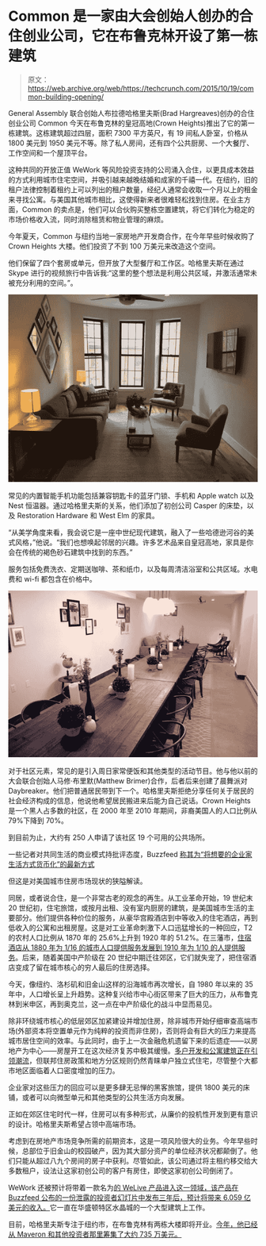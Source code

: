 # Common 是一家由大会创始人创办的合住创业公司，它在布鲁克林开设了第一栋建筑 

> 原文：<https://web.archive.org/web/https://techcrunch.com/2015/10/19/common-building-opening/>

General Assembly 联合创始人布拉德哈格里夫斯(Brad Hargreaves)创办的合住创业公司 Common 今天在布鲁克林的皇冠高地(Crown Heights)推出了它的第一栋建筑。这栋建筑超过四层，面积 7300 平方英尺，有 19 间私人卧室，价格从 1800 美元到 1950 美元不等。除了私人房间，还有四个公共厨房、一个大餐厅、工作空间和一个屋顶平台。

这种共同的开放正值 WeWork 等风险投资支持的公司涌入合住，以更具成本效益的方式利用城市住宅空间，并吸引越来越晚结婚和成家的千禧一代。在纽约，旧的租户法律控制着租约上可以列出的租户数量，经纪人通常会收取一个月以上的租金来寻找公寓。与美国其他城市相比，这使得新来者很难轻松找到住房。在业主方面，Common 的卖点是，他们可以合伙购买整栋空置建筑，将它们转化为稳定的市场价格收入流，同时消除租赁和物业管理的麻烦。

今年夏天，Common 与纽约当地一家房地产开发商合作，在今年早些时候收购了 Crown Heights 大楼。他们投资了不到 100 万美元来改造这个空间。

他们保留了四个套房或单元，但开放了大型餐厅和工作区。哈格里夫斯在通过 Skype 进行的视频旅行中告诉我:“这里的整个想法是利用公共区域，并激活通常未被充分利用的空间。”。

![Hargreaves said he wanted a Hudson Valley Americana feel.](img/4a4bdc415e86c7665f3e079cf1383b82.png)

常见的内置智能手机功能包括兼容钥匙卡的蓝牙门锁、手机和 Apple watch 以及 Nest 恒温器。通过哈格里夫斯的关系，他们添加了初创公司 Casper 的床垫，以及 Restoration Hardware 和 West Elm 的家具。

“从美学角度来看，我会说它是一座中世纪现代建筑，融入了一些哈德逊河谷的美式风格，”他说。“我们也想唤起邻居的兴趣。许多艺术品来自皇冠高地，家具是你会在传统的褐色砂石建筑中找到的东西。”

服务包括免费洗衣、定期送咖啡、茶和纸巾，以及每周清洁浴室和公共区域。水电费和 wi-fi 都包含在价格中。

![Common Space 1](img/60fd7e01b050002f32fcae27b6baab77.png)

对于社区元素，常见的是引入周日家常便饭和其他类型的活动节目。他与他以前的大会联合创始人马修·布里默(Matthew Brimer)合作，后者后来创建了晨舞派对 Daybreaker。他们把普通居民带到下一个。哈格里夫斯拒绝分享任何关于居民的社会经济构成的信息，他说他希望居民搬进来后能为自己说话。Crown Heights 是一个黑人占多数的社区，在 2000 年至 2010 年期间，非裔美国人的人口比例从 79%下降到 70%。

到目前为止，大约有 250 人申请了该社区 19 个可用的公共场所。

一些记者对共同生活的商业模式持批评态度，Buzzfeed [称其为“将想要的企业家生活方式货币化”的最新方式](https://web.archive.org/web/20221225235009/http://www.buzzfeed.com/nitashatiku/silicon-valley-coliving#.yrW7Orle7Z)

但这是对美国城市住房市场现状的狭隘解读。

同居，或者说合住，是一个非常古老的观念的再生。从工业革命开始，19 世纪末 20 世纪初，住宅旅馆，或按月出租、没有室内厨房的建筑，是美国城市生活的主要部分。他们提供各种价位的服务，从豪华宫殿酒店到中等收入的住宅酒店，再到低收入的公寓和出租房屋。这是对工业革命刺激下人口迅猛增长的一种回应，T2 的农村人口比例从 1870 年的 25.6%上升到 1920 年的 51.2%。在三藩市，[住宿酒店从 1880 年为 1/16 的城市人口提供服务发展到 1910 年为 1/10 的人提供服务](https://web.archive.org/web/20221225235009/http://publishing.cdlib.org/ucpressebooks/view?docId=ft6j49p0wf&chunk.id=d0e1424&toc.depth=1&toc.id=d0e1424&brand=ucpress)。后来，随着美国中产阶级在 20 世纪中期迁往郊区，它们就失宠了，把住宿酒店变成了留在城市核心的穷人最后的住房选择。

今天，像纽约、洛杉矶和旧金山这样的沿海城市再次增长，自 1980 年以来的 35 年中，人口增长呈上升趋势。这种复兴给市中心街区带来了巨大的压力，从布鲁克林到米申区，再到奥克兰，这一点在中产阶级化的战斗中显而易见。

除非环绕城市核心的低层郊区加紧建设并增加住房，除非城市开始仔细审查高端市场(外部资本将空置单元作为纯粹的投资而非住房)，否则将会有巨大的压力来提高城市居住空间的效率。与此同时，由于上一次金融危机遗留下来的后遗症——以房地产为中心——房屋开工在这次经济复苏中极其缓慢。[多户开发和公寓建筑正在引领潮流](https://web.archive.org/web/20221225235009/http://www.wsj.com/articles/u-s-housing-starts-rose-9-8-in-june-1437136432)，但联邦住房政策和地方分区规则仍然青睐单户独立式住宅，尽管整个大都市地区面临着人口密度增加的压力。

企业家对这些压力的回应可以是更多肆无忌惮的黑客旅馆，提供 1800 美元的床铺，或者可以向微型单元和其他类型的公共生活方向发展。

正如在郊区住宅时代一样，住房可以有多种形式，从廉价的投机性开发到更有意识的设计。哈格里夫斯希望占领中高端市场。

考虑到在房地产市场竞争所需的前期资本，这是一项风险很大的业务。今年早些时候，总部位于旧金山的校园破产，因为其大部分资产的单位经济状况都颠倒了。他们只能从超过八九个房间的房子中获利。尽管如此，该公司通过将主租约移交给大多数租户，设法让这家初创公司的客户有房住，即使这家初创公司倒闭了。

WeWork 还被预计将带着一款名为[的 WeLive 产品进入这一领域，该产品在 Buzzfeed 公布的一份泄露的投资者幻灯片中发布三年后，预计将带来 6.059 亿美元的收入。](https://web.archive.org/web/20221225235009/http://www.buzzfeed.com/nitashatiku/how-wework-convinced-investors-its-worth-billions#.iulJXOjZJn)它一直在华盛顿特区水晶城的一个大型建筑上工作。

目前，哈格里夫斯专注于纽约市，在布鲁克林有两栋大楼即将开业。[今年，他已经从 Maveron 和其他投资者那里筹集了大约 735 万美元。](https://web.archive.org/web/20221225235009/https://techcrunch.com/2015/07/16/common-hargreaves/)